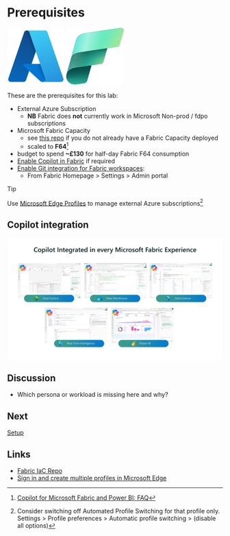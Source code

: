 # Prerequisites

![Microsoft Azure](/images/azure.svg)
![Microsoft Fabric](/images/fabric.svg)

These are the prerequisites for this lab:
- External Azure Subscription
  - **NB** Fabric does **not** currently work in Microsoft Non-prod / fdpo subscriptions
- Microsoft Fabric Capacity
  - see [this repo](https://github.com/DamOConnor/Fabric-IaC) if you do not already have a Fabric Capacity deployed
  - scaled to **F64**[^1]
- budget to spend **~£130** for half-day Fabric F64 consumption
- [Enable Copilot in Fabric](https://learn.microsoft.com/en-us/fabric/get-started/copilot-enable-fabric) if required
- [Enable Git integration for Fabric workspaces](https://learn.microsoft.com/en-us/fabric/cicd/git-integration/git-get-started?tabs=azure-devops%2CAzure%2Ccommit-to-git):
  - From Fabric Homepage > Settings > Admin portal

> [!TIP]
> Use [Microsoft Edge Profiles](https://www.microsoft.com/en-us/edge/learning-center/how-to-add-new-profiles?msockid=20f67ee92a346c49015f6f1a2e346a21&form=MA13I2) to manage external Azure subscriptions[^2]

## Copilot integration
![Copilot Integration](/images/copilotintegration.png)

## Discussion
- Which persona or workload is missing here and why?

## Next
[Setup](/setup/setup.md)

## Links
- [Fabric IaC Repo](https://github.com/DamOConnor/Fabric-IaC)
- [Sign in and create multiple profiles in Microsoft Edge](https://support.microsoft.com/en-us/topic/sign-in-and-create-multiple-profiles-in-microsoft-edge-df94e622-2061-49ae-ad1d-6f0e43ce6435)



[^1]: [Copilot for Microsoft Fabric and Power BI: FAQ](https://learn.microsoft.com/en-us/fabric/get-started/copilot-faq-fabric)

[^2]:  Consider switching off Automated Profile Switching for that profile only.  
Settings > Profile preferences > Automatic profile switching > (disable all options)

